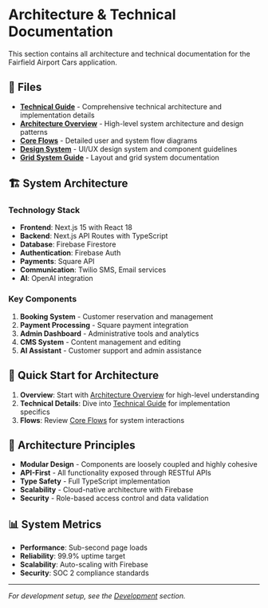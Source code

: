 # Architecture & Technical Documentation

This section contains all architecture and technical documentation for the Fairfield Airport Cars application.

## 📁 Files

- **[Technical Guide](TECHNICAL_GUIDE.md)** - Comprehensive technical architecture and implementation details
- **[Architecture Overview](architecture.md)** - High-level system architecture and design patterns
- **[Core Flows](core-flows.md)** - Detailed user and system flow diagrams
- **[Design System](DESIGN_SYSTEM.md)** - UI/UX design system and component guidelines
- **[Grid System Guide](GRID_SYSTEM_GUIDE.md)** - Layout and grid system documentation

## 🏗️ System Architecture

### Technology Stack
- **Frontend**: Next.js 15 with React 18
- **Backend**: Next.js API Routes with TypeScript
- **Database**: Firebase Firestore
- **Authentication**: Firebase Auth
- **Payments**: Square API
- **Communication**: Twilio SMS, Email services
- **AI**: OpenAI integration

### Key Components
1. **Booking System** - Customer reservation and management
2. **Payment Processing** - Square payment integration
3. **Admin Dashboard** - Administrative tools and analytics
4. **CMS System** - Content management and editing
5. **AI Assistant** - Customer support and admin assistance

## 🚀 Quick Start for Architecture

1. **Overview**: Start with [Architecture Overview](architecture.md) for high-level understanding
2. **Technical Details**: Dive into [Technical Guide](TECHNICAL_GUIDE.md) for implementation specifics
3. **Flows**: Review [Core Flows](core-flows.md) for system interactions

## 🔧 Architecture Principles

- **Modular Design** - Components are loosely coupled and highly cohesive
- **API-First** - All functionality exposed through RESTful APIs
- **Type Safety** - Full TypeScript implementation
- **Scalability** - Cloud-native architecture with Firebase
- **Security** - Role-based access control and data validation

## 📊 System Metrics

- **Performance**: Sub-second page loads
- **Reliability**: 99.9% uptime target
- **Scalability**: Auto-scaling with Firebase
- **Security**: SOC 2 compliance standards

---

*For development setup, see the [Development](../development/) section.* 